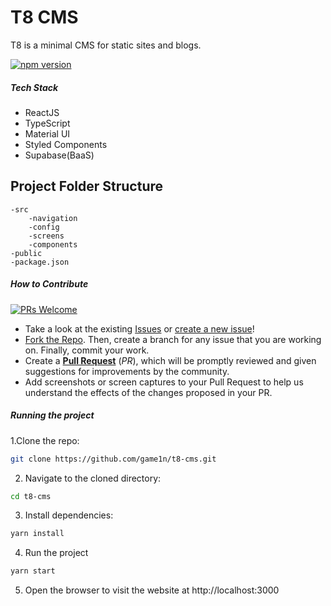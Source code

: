 # T8 CMS

T8 is a minimal CMS for static sites and blogs.

[![npm version](https://badge.fury.io/js/t8-cms.svg)](https://badge.fury.io/js/t8-cms)

##### Tech Stack
  - ReactJS
  - TypeScript 
  - Material UI 
  - Styled Components
  - Supabase(BaaS)

## Project Folder Structure
```
-src
    -navigation
    -config
    -screens
    -components
-public
-package.json
```
      


##### How to Contribute

[![PRs Welcome](https://img.shields.io/badge/PRs-welcome-brightgreen.svg?style=flat-square)](https://github.com/game1n/t8-cms/pulls)

- Take a look at the existing [Issues](https://github.com/game1n/t8-cms/issues) or [create a new issue](https://github.com/game1n/t8-cms/issues/new)!
- [Fork the Repo](https://github.com/game1n/t8-cms/fork). Then, create a branch for any issue that you are working on. Finally, commit your work.
- Create a **[Pull Request](https://github.com/game1n/t8-cms/compare)** (_PR_), which will be promptly reviewed and given suggestions for improvements by the community.
- Add screenshots or screen captures to your Pull Request to help us understand the effects of the changes proposed in your PR.

##### Running the project

1.Clone the repo:

```bash 
git clone https://github.com/game1n/t8-cms.git
```

2. Navigate to the cloned directory:

```bash
cd t8-cms 
```

3. Install dependencies:

```bash 
yarn install
```

4. Run the project

```bash 
yarn start
```

5. Open the browser to visit the website at http://localhost:3000


